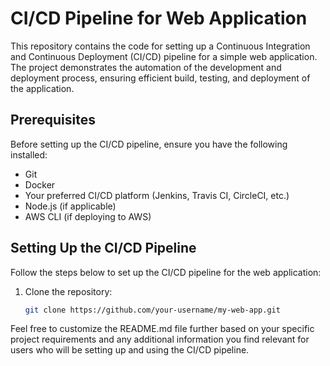 # CI/CD Pipeline for Web Application

This repository contains the code for setting up a Continuous Integration and Continuous Deployment (CI/CD) pipeline for a simple web application. The project demonstrates the automation of the development and deployment process, ensuring efficient build, testing, and deployment of the application.

## Prerequisites

Before setting up the CI/CD pipeline, ensure you have the following installed:

- Git
- Docker
- Your preferred CI/CD platform (Jenkins, Travis CI, CircleCI, etc.)
- Node.js (if applicable)
- AWS CLI (if deploying to AWS)

## Setting Up the CI/CD Pipeline

Follow the steps below to set up the CI/CD pipeline for the web application:

1. Clone the repository:

   ```bash
   git clone https://github.com/your-username/my-web-app.git

Feel free to customize the README.md file further based on your specific project requirements and any additional information you find relevant for users who will be setting up and using the CI/CD pipeline.
